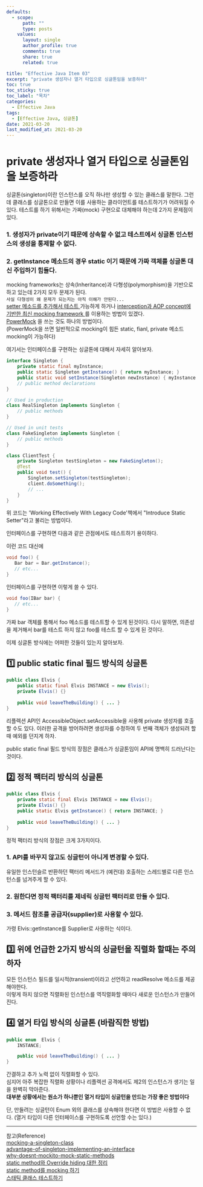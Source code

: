 ```yaml
---
defaults:
  - scope:
      path: ""
      type: posts
    values:
      layout: single
      author_profile: true
      comments: true
      share: true
      related: true

title: "Effective Java Item 03"
excerpt: "private 생성자나 열거 타입으로 싱글톤임을 보증하라"
toc: true
toc_sticky: true
toc_label: "목차"
categories:
  - Effective Java
tags:
  - [Effective Java, 싱글톤]
date: 2021-03-20
last_modified_at: 2021-03-20
---
```


# private 생성자나 열거 타입으로 싱글톤임을 보증하라

싱글톤(singleton)이란 인스턴스를 오직 하나만 생성할 수 있는 클래스를 말한다.
그런데 클래스를 싱글톤으로 만들면 이를 사용하는 클라이언트를 테스트하기가 어려워질 수 있다.
테스트를 하기 위해서는 가짜(mock) 구현으로 대체해야 하는데 2가지 문제점이 있다.

### 1. 생성자가 private이기 때문에 상속할 수 없고 테스트에서 싱글톤 인스턴스의 생성을 통제할 수 없다.
### 2. getInstance 메소드의 경우 static 이기 때문에 가짜 객체를 싱글톤 대신 주입하기 힘들다.
mocking frameworks는 상속(Inheritance)과 다형성(polymorphism)을 기반으로 하고 있는데 2가지 모두 문제가 된다.  
`사실 다형성이 왜 문제가 되는지는 아직 이해가 안된다... `  
 [setter 메소드를 추가해서 테스트 ](https://blog.jayway.com/2010/01/15/learn-to-stop-worrying-and-love-the-singleton/) 가능하게 하거나
[interception과 AOP concept에 기반한 최신 mocking framework ](http://www.weblogism.com/item/254/mocking-static-method-calls) 를 이용하는 방법이 있겠다.   
[PowerMock](https://github.com/powermock/powermock) 을 쓰는 것도 하나의 방법이다.  
(PowerMock을 쓰면 일반적으로 mocking이 힘든 static, fianl, private 메소드 mocking이 가능하다)

여기서는 인터페이스를 구현하는 싱글톤에 대해서 자세히 알아보자.  
```java
interface Singleton {
    private static final myInstance;
    public static Singleton getInstance() { return myInstance; }
    public static void setInstance(Singleton newInstance) { myInstance = newInstance; }
    // public method declarations
}

// Used in production
class RealSingleton implements Singleton {
    // public methods
}

// Used in unit tests
class FakeSingleton implements Singleton {
    // public methods
}

class ClientTest {
    private Singleton testSingleton = new FakeSingleton();
    @Test
    public void test() {
        Singleton.setSingleton(testSingleton);
        client.doSomething();
        // ...
    }
}
```
위 코드는 'Working Effectively With Legacy Code'책에서 "Introduce Static Setter"라고 불리는 방법이다.

인터페이스를 구현하면 다음과 같은 관점에서도 테스트하기 용이하다.

이런 코드 대신에
```java
void foo() {
   Bar bar = Bar.getInstance();
   // etc...
}
```
인터페이스를 구현하면 이렇게 쓸 수 있다.
```java
void foo(IBar bar) {
   // etc...
}
```
가짜 bar 객체를 통해서 foo 메소드를 테스트할 수 있게 된것이다.
다시 말하면, 의존성을 제거해서 bar를 테스트 하지 않고 foo를 테스트 할 수 있게 된 것이다.

이제 싱글톤 방식에는 어떠한 것들이 있는지 알아보자.

## 1️⃣ public static final 필드 방식의 싱글톤  

```java
public class Elvis {
    public static final Elvis INSTANCE = new Elvis();
    private Elvis() {}
    
    public void leaveTheBuilding() { ... }
}
```
리플렉션 API인 AccessibleObject.setAccessible을 사용해 private 생성자를 호출할 수도 있다.
이러한 공격을 방어하려면 생성자를 수정하여 두 번째 객체가 생성되려 할 때 예외를 던지게 하자.

public static final 필드 방식의 장점은 클래스가 싱글톤임이 API에 명백히 드러난다는 것이다.

## 2️⃣ 정적 팩터리 방식의 싱글톤
```java
public class Elvis {
    private static final Elvis INSTANCE = new Elvis();
    private Elvis() {}
    public static Elvis getInstance() { return INSTANCE; }
    
    public void leaveTheBuilding() { ... }
}
```
정적 팩터리 방식의 장점은 크게 3가지이다.
### 1. API를 바꾸지 않고도 싱글턴이 아니게 변경할 수 있다.  
유일한 인스턴슬르 반환하던 팩터리 메서드가 (예컨대) 호출하는 스레드별로 다른 인스턴스를 넘겨주게 할 수 있다.

### 2. 원한다면 정적 팩터리를 제네릭 싱글턴 팩터리로 만들 수 있다.
### 3. 메서드 참조를 공급자(supplier)로 사용할 수 있다.
가령 Elvis::getInstance를 Supplier<Elvis>로 사용하는 식이다.

## 3️⃣ 위에 언급한 2가지 방식의 싱글턴을 직렬화 할때는 주의하자

모든 인스턴스 필드를 일시적(transient)이라고 선언하고 readResolve 메소드를 제공해야한다.  
이렇게 하지 않으면 직렬화된 인스턴스를 역직렬화할 때마다 새로운 인스턴스가 만들어진다.

## 4️⃣ 열거 타입 방식의 싱글톤 (바람직한 방법)
```java
public enum  Elvis {
    INSTANCE;

    public void leaveTheBuilding() { ... }
}
```
간결하고 추가 노력 없이 직렬화할 수 있다.  
심지어 아주 복잡한 직렬화 상황이나 리플렉션 공격에서도 제2의 인스턴스가 생기는 일을 완벽히 막아준다.  
**대부분 상황에서는 원소가 하나뿐인 열거 타입이 싱글턴을 만드는 가장 좋은 방법이다**

단, 만들려는 싱글턴이 Enum 외의 클래스를 상속해야 한다면 이 방법은 사용할 수 없다.
(열거 타입이 다른 인터페이스를 구현하도록 선언할 수는 있다.)
___
참고(Reference)  
[mocking-a-singleton-class](https://stackoverflow.com/questions/2302179/mocking-a-singleton-class)  
[advantage-of-singleton-implementing-an-interface](https://stackoverflow.com/questions/17988251/advantage-of-singleton-implementing-an-interface)  
[why-doesnt-mockito-mock-static-methods](https://stackoverflow.com/questions/4482315/why-doesnt-mockito-mock-static-methods)  
[static method와 Override hiding 대한 정리](https://wedul.site/457)  
[static method를 mocking 하기](https://roybatty.tistory.com/11)  
[스태틱 클래스 테스트하기](https://sungminoh.github.io/posts/development/java-mock-static-method/)
